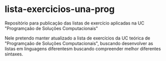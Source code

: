 # lista-exercicios-una-prog
Repositório para publicação das listas de exercício aplicadas na UC "Programçaão de Soluções Computacionais"

Nele pretendo manter atualizado a lista de exercícios da UC teórica de "Programçaão de Soluções Computacionais", buscando desenvolver as listas em linguagens diferentesm buscando compreender melhor diferentes sintaxes.
